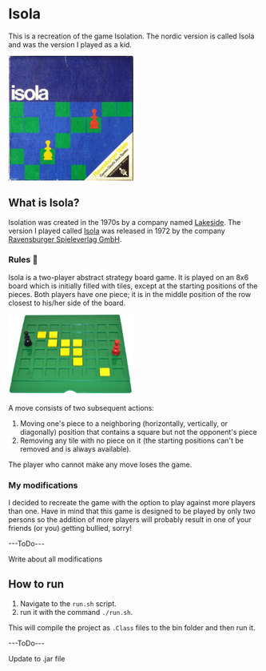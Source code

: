 # Isola
This is a recreation of the game Isolation.
The nordic version is called Isola and was the version I played as a kid.

<img src="https://github.com/SvenssonJesper/Isola/blob/master/res/images/gameBox.png" alt="Isola (nordic version of Isolation)" width="250">

## What is Isola?
Isolation was created in the 1970s by a company named [Lakeside][Lside].
The version I played called [Isola][Isola] was released in 1972 by the company 
[Ravensburger Spieleverlag GmbH][GmbH].

### Rules :closed_book:
Isola is a two-player abstract strategy board game. It is played on an 8x6 board which is initially filled with tiles, except at the starting positions of the pieces. Both players have one piece; it is in the middle position of the row closest to his/her side of the board.

<img src="https://github.com/SvenssonJesper/Isola/blob/master/res/images/IsolaBoard.png" alt="Isola game board" width="250">


A move consists of two subsequent actions:

1. Moving one's piece to a neighboring (horizontally, vertically, or diagonally) position that contains a square but not the opponent's piece
2. Removing any tile with no piece on it (the starting positions can't be removed and is always available).

The player who cannot make any move loses the game.

### My modifications
I decided to recreate the game with the option to play against more players than one. 
Have in mind that this game is designed to be played by only two persons so the addition of more players 
will probably result in one of your friends (or you) getting bullied, sorry! 

---ToDo---

Write about all modifications

## How to run
1. Navigate to the ```run.sh``` script.
2. run it with the command ```./run.sh```.

This will compile the project as ```.Class``` files to the bin folder and then run it.

---ToDo---

Update to .jar file

[lside]: (https://www.lakeside.com/homels)
[GmbH]: (https://www.ravensburger.org/uk/start/index.html)
[Isola]: (https://boardgamegeek.com/boardgameversion/223480/nordic-first-edition)
